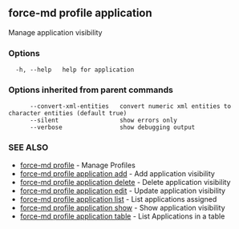 ## force-md profile application

Manage application visibility

### Options

```
  -h, --help   help for application
```

### Options inherited from parent commands

```
      --convert-xml-entities   convert numeric xml entities to character entities (default true)
      --silent                 show errors only
      --verbose                show debugging output
```

### SEE ALSO

* [force-md profile](force-md_profile.md)	 - Manage Profiles
* [force-md profile application add](force-md_profile_application_add.md)	 - Add application visibility
* [force-md profile application delete](force-md_profile_application_delete.md)	 - Delete application visibility
* [force-md profile application edit](force-md_profile_application_edit.md)	 - Update application visibility
* [force-md profile application list](force-md_profile_application_list.md)	 - List applications assigned
* [force-md profile application show](force-md_profile_application_show.md)	 - Show application visibility
* [force-md profile application table](force-md_profile_application_table.md)	 - List Applications in a table

